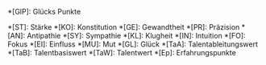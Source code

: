 *[GlP]: Glücks Punkte

*[ST]: Stärke
*[KO]: Konstitution
*[GE]: Gewandtheit
*[PR]: Präzision
*[AN]: Antipathie
*[SY]: Sympathie
*[KL]: Klugheit
*[IN]: Intuition
*[FO]: Fokus
*[EI]: Einfluss
*[MU]: Mut
*[GL]: Glück
*[TaA]: Talentableitungswert
*[TaB]: Talentbasiswert
*[TaW]: Talentwert
*[Ep]: Erfahrungspunkte
